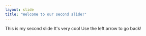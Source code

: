 ```yaml
---
layout: slide
title: "Welcome to our second slide!"
---
```

This is my second slide It's very cool
Use the left arrow to go back!